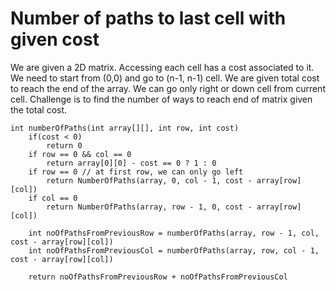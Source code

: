 # Number of paths to last cell with given cost

We are given a 2D matrix. Accessing each cell has a cost associated to it. We need to start from (0,0) and go to (n-1, n-1) cell. We are given total cost to reach the end of the array. We can go only right or down cell from current cell. Challenge is to find the number of ways to reach end of matrix given the total cost.

```
int numberOfPaths(int array[][], int row, int cost)
    if(cost < 0)
        return 0
    if row == 0 && col == 0
        return array[0][0] - cost == 0 ? 1 : 0
    if row == 0 // at first row, we can only go left
        return NumberOfPaths(array, 0, col - 1, cost - array[row][col])
    if col == 0
        return NumberOfPaths(array, row - 1, 0, cost - array[row][col])

    int noOfPathsFromPreviousRow = numberOfPaths(array, row - 1, col, cost - array[row][col])
    int noOfPathsFromPreviousCol = numberOfPaths(array, row, col - 1, cost - array[row][col])

    return noOfPathsFromPreviousRow + noOfPathsFromPreviousCol
```